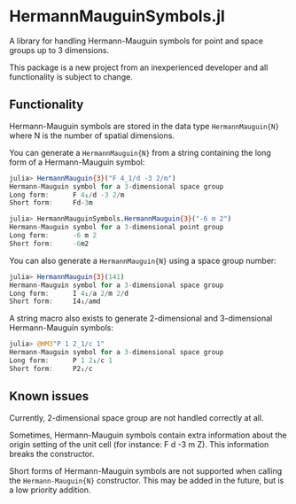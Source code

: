 # HermannMauguinSymbols.jl

A library for handling Hermann-Mauguin symbols for point and space groups up to
3 dimensions.

This package is a new project from an inexperienced developer and all
functionality is subject to change.

## Functionality

Hermann-Mauguin symbols are stored in the data type `HermannMauguin{N}` where N
is the number of spatial dimensions.

You can generate a `HermannMauguin{N}` from a string containing the long form
of a Hermann-Mauguin symbol:

```julia
julia> HermannMauguin{3}("F 4_1/d -3 2/m")
Hermann-Mauguin symbol for a 3-dimensional space group
Long form:      F 4₁/d -3 2/m
Short form:     Fd-3m

julia> HermannMauguinSymbols.HermannMauguin{3}("-6 m 2")
Hermann-Mauguin symbol for a 3-dimensional point group
Long form:      -6 m 2
Short form:     -6m2

```

You can also generate a `HermannMauguin{N}` using a space group number:

```julia
julia> HermannMauguin{3}(141)
Hermann-Mauguin symbol for a 3-dimensional space group
Long form:      I 4₁/a 2/m 2/d
Short form:     I4₁/amd

```

A string macro also exists to generate 2-dimensional and 3-dimensional 
Hermann-Mauguin symbols:

```julia
julia> @HM3"P 1 2_1/c 1"
Hermann-Mauguin symbol for a 3-dimensional space group
Long form:      P 1 2₁/c 1
Short form:     P2₁/c

```

## Known issues

Currently, 2-dimensional space group are not handled correctly at all.

Sometimes, Hermann-Mauguin symbols contain extra information about the origin
setting of the unit cell (for instance: F d -3 m Z). This information breaks
the constructor.

Short forms of Hermann-Mauguin symbols are not supported when calling the 
`Hermann-Mauguin{N}` constructor. This may be added in the future, but is a low
priority addition.